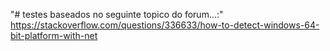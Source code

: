 "# testes baseados no seguinte topico do forum...:" 
https://stackoverflow.com/questions/336633/how-to-detect-windows-64-bit-platform-with-net
